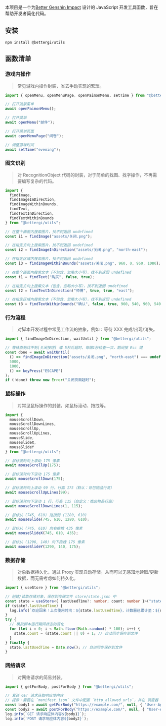 本项目是一个为[Better Genshin Impact](https://github.com/babalae/better-genshin-impact) 设计的 JavaScript 开发工具函数，旨在帮助开发者简化代码。

## 安装

```shell
npm install @bettergi/utils
```

## 函数清单

### 游戏内操作

> 常见游戏内操作封装，省去手动实现的繁琐。

```ts
import { openMenu, openMenuPage, openPaimonMenu, setTime } from "@bettergi/utils";

// 打开派蒙菜单
await openPaimonMenu();

// 打开菜单
await openMenu("邮件");

// 打开菜单页面
await openMenuPage("问卷");

// 调整游戏时间
await setTime("evening");
```

### 图文识别

> 对 RecognitionObject 代码的封装，对于简单的找图、找字操作，不再需要编写复杂的代码。

```ts
import {
  findImage,
  findImageInDirection,
  findImageWithinBounds,
  findText,
  findTextInDirection,
  findTextWithinBounds
} from "@bettergi/utils";

// 在整个画面内搜索图片，找不到返回 undefined
const i1 = findImage("assets/关闭.png");

// 在指定方向上搜索图片，找不到返回 undefined
const i2 = findImageInDirection("assets/关闭.png", "north-east");

// 在指定区域内搜索图片，找不到返回 undefined
const i3 = findImageWithinBounds("assets/关闭.png", 960, 0, 960, 1080);

// 在整个画面内搜索文本（不包含、忽略大小写），找不到返回 undefined
const t1 = findText("购买", false, true);

// 在指定方向上搜索文本（包含、忽略大小写），找不到返回 undefined
const t2 = findTextInDirection("师傅", true, true, "east");

// 在指定区域内搜索文本（不包含、忽略大小写），找不到返回 undefined
const t3 = findTextWithinBounds("确认", false, true, 960, 540, 960, 540);
```

### 行为流程

> 对脚本开发过程中常见工作流的抽象，例如：等待 XXX 完成/出现/消失。

```ts
import { findImageInDirection, waitUntil } from "@bettergi/utils";

// 等待直到找不到[关闭按钮] 或 5秒后超时，每隔1秒检查一次，期间按 Esc 键
const done = await waitUntil(
  () => findImageInDirection("assets/关闭.png", "north-east") === undefined,
  5000,
  1000,
  () => keyPress("ESCAPE")
);
if (!done) throw new Error("关闭页面超时");
```

### 鼠标操作

> 对常见鼠标操作的封装，如鼠标滚动、拖拽等。

```ts
import {
  mouseScrollDown,
  mouseScrollDownLines,
  mouseScrollUp,
  mouseScrollUpLines,
  mouseSlide,
  mouseSlideX,
  mouseSlideY
} from "@bettergi/utils";

// 鼠标滚轮向上滚动 175 像素
await mouseScrollUp(175);

// 鼠标滚轮向下滚动 175 像素
await mouseScrollDown(175);

// 鼠标滚轮向上滚动 99 行，行高 175（默认：背包物品行高）
await mouseScrollUpLines(99);

// 鼠标滚轮向下滚动 1 行，行高 115（自定义：商店物品行高）
await mouseScrollDownLines(1, 115);

// 鼠标从 (745, 610) 拖拽到 (1280, 610)
await mouseSlide(745, 610, 1280, 610);

// 鼠标从 (745, 610) 向右拖拽 435 像素
await mouseSlideX(745, 610, 435);

// 鼠标从 (1290, 140) 向下拖拽 175 像素
await mouseSlideY(1290, 140, 175);
```

### 数据存储

> 对象数据持久化，通过 Proxy 实现自动存储。从而可以无感知地读取/更新数据，而无需考虑如何持久化。

```ts
import { useStore } from "@bettergi/utils";

// 创建/读取存储对象，保存到存储文件 store/state.json 中
const state = useStore<{ lastUsedTime?: number; count: number }>("state");
if (state?.lastUsedTime) {
  log.info(`欢迎回来！上次使用时间：${state.lastUsedTime}，计数器已累计至：${state.count}`);
}
try {
  // 模拟脚本运行期间状态的变化
  for (let i = 0; i < Math.floor(Math.random() * 100); i++) {
    state.count = (state.count || 0) + 1; // 自动同步保存到文件
  }
} finally {
  state.lastUsedTime = Date.now(); // 自动同步保存到文件
}
```

### 网络请求

> 对网络请求的简易封装。

```ts
import { getForBody, postForBody } from "@bettergi/utils";

// 发送 GET 请求获取响应体内容
// 提示：需要在 `manifest.json` 文件中配置 `http_allowed_urls`，并在 调度器 -> 修改通用配置 中启用
const body1 = await getForBody("https://example.com/", null, { "User-Agent": "BetterGI" });
const body2 = await postForBody("https://example.com/", null, { "User-Agent": "BetterGI" });
log.info(`GET 请求响应体内容${body1}`);
log.info(`POST 请求响应体内容${body2}`);
```
